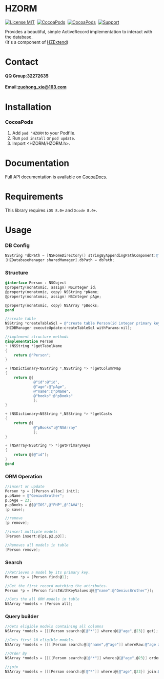 HZORM
==============

[![License MIT](https://img.shields.io/badge/license-MIT-green.svg?style=flat)](https://raw.githubusercontent.com/GeniusBrother/HZORM/master/LICENSE)&nbsp;
[![CocoaPods](https://img.shields.io/cocoapods/v/HZORM.svg?style=flat)](http://cocoapods.org/pods/HZORM)&nbsp;
[![CocoaPods](http://img.shields.io/cocoapods/p/HZORM.svg?style=flat)](http://cocoadocs.org/docsets/HZORM)&nbsp;
[![Support](https://img.shields.io/badge/support-iOS%208%2B%20-blue.svg?style=flat)](https://www.apple.com/nl/ios/)&nbsp;

Provides a beautiful, simple ActiveRecord implementation to interact with the database.<br/>
(It's a component of [HZExtend](https://github.com/GeniusBrother/HZExtend))

Contact
==============
#### QQ Group:32272635
#### Email:zuohong_xie@163.com

Installation
==============
### CocoaPods

1. Add `pod 'HZORM` to your Podfile.
2. Run `pod install` or `pod update`.
3. Import \<HZORM/HZORM.h\>.

Documentation
==============
Full API documentation is available on [CocoaDocs](http://cocoadocs.org/docsets/HZORM/).<br/>

Requirements
==============
This library requires `iOS 8.0+` and `Xcode 8.0+`.

Usage
==============
### DB Config
```objective-c
NSString *dbPath = [NSHomeDirectory() stringByAppendingPathComponent:@"Documents/HZDatabase.db"];
[HZDatabaseManager sharedManager].dbPath = dbPath;
```
### Structure
```objective-c
@interface Person : NSObject
@property(nonatomic, assign) NSInteger id;
@property(nonatomic, copy) NSString *pName;
@property(nonatomic, assign) NSInteger pAge;

@property(nonatomic, copy) NSArray *pBooks;
@end

//create table
NSString *createTableSql = @"create table Person(id integer primary key autoincrement autoincremen, name text not null, age integer, books text)";
[HZDBManager executeUpdate:createTableSql withParams:nil];

//implement structure methods
@implementation Person
+ (NSString *)getTabelName
{
    return @"Person";
}

+ (NSDictionary<NSString *,NSString *> *)getColumnMap
{
    return @{
             @"id":@"id",
             @"age":@"pAge",
             @"name":@"pName",
             @"books":@"pBooks"
             };
}

+ (NSDictionary<NSString *,NSString *> *)getCasts
{
    return @{
             @"pBooks":@"NSArray"
             };
}

+ (NSArray<NSString *> *)getPrimaryKeys
{
    return @[@"id"];
}
@end
```

### ORM Operation
```objective-c
//insert or update
Person *p = [[Person alloc] init];
p.pName = @"GeniusBrother";
p.pAge = 23;
p.pBooks = @[@"IOS",@"PHP",@"JAVA"];
[p save];

//remove
[p remove];

//insert multiple models
[Person insert:@[p1,p2,p3]];

//Removes all models in table
[Person remove];
```

### Search
```objective-c
//Retrieves a model by its primary key.
Person *p = [Person find:@1];

//Get the first record matching the attributes.
Person *p = [Person firstWithKeyValues:@{@"name":@"GeniusBrother"}];

//Gets the all ORM models in table
NSArray *models = [Person all];
```

### Query builder
```objective-c
//Gets eligible models containing all columns
NSArray *models = [[[Person search:@[@"*"]] where:@{@"age",@23}] get];

//Gets first 10 eligible models.
NSArray *models = [[[[Person search:@[@"name",@"age"]] whereRaw:@"age > 23"] take:10] get];

//Order By
NSArray *models = [[[[Person search:@[@"*"]] where:@{@"age",@23}] orderby:@"name" desc:YES] get];

//join
NSArray *models = [[[Person search:@[@"*"]] where:@{@"age",@23}] join:@"Role" withFirstColumn:@"Person.id" operator:@"=" secondColumn:@"Role.uid"];
```
